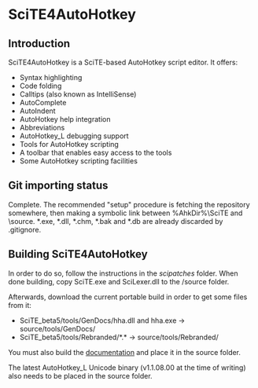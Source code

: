 SciTE4AutoHotkey
================

Introduction
------------

SciTE4AutoHotkey is a SciTE-based AutoHotkey script editor. It offers:

* Syntax highlighting
* Code folding
* Calltips (also known as IntelliSense)
* AutoComplete
* AutoIndent
* AutoHotkey help integration
* Abbreviations
* AutoHotkey_L debugging support
* Tools for AutoHotkey scripting
* A toolbar that enables easy access to the tools
* Some AutoHotkey scripting facilities

Git importing status
--------------------

Complete. The recommended "setup" procedure is fetching the repository somewhere, then making a symbolic link between %AhkDir%\SciTE and <repo-dir>\source. \*.exe, \*.dll, \*.chm, \*.bak and \*.db are already discarded by .gitignore.

Building SciTE4AutoHotkey
-------------------------

In order to do so, follow the instructions in the *scipatches* folder. When done building, copy SciTE.exe and SciLexer.dll to the /source folder.

Afterwards, download the current portable build in order to get some files from it:

* SciTE_beta5/tools/GenDocs/hha.dll and hha.exe -> source/tools/GenDocs/
* SciTE_beta5/tools/Rebranded/\*.\* -> source/tools/Rebranded/

You must also build the [documentation](https://github.com/fincs/SciTE4AHK-Docs) and place it in the source folder.

The latest AutoHotkey_L Unicode binary (v1.1.08.00 at the time of writing) also needs to be placed in the source folder.
